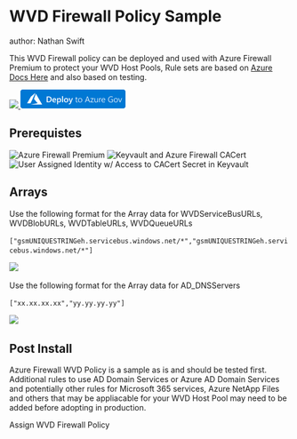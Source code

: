 # WVD Firewall Policy Sample
author: Nathan Swift

This WVD Firewall policy can be deployed and used with Azure Firewall Premium to protect your WVD Host Pools, Rule sets are based on [Azure Docs Here](https://docs.microsoft.com/en-us/azure/firewall/protect-windows-virtual-desktop) and also based on testing.

<a href="https://portal.azure.com/#create/Microsoft.Template/uri/https%3A%2F%2Fraw.githubusercontent.com%2FAzure%2FAzure-Network-Security%2Fmaster%2FAzure%20Firewall%2FTemplate%20-%20Premium%20Firewall%20Policy%20for%20WVD%20hostpools%20protect%20with%20AzFW%2Fazuredeploy.json" target="_blank">
    <img src="https://aka.ms/deploytoazurebutton"/>
</a>
<a href="https://portal.azure.us/#create/Microsoft.Template/uri/https%3A%2F%2Fraw.githubusercontent.com%2FAzure%2FAzure-Network-Security%2Fmaster%2FAzure%20Firewall%2FTemplate%20-%20Premium%20Firewall%20Policy%20for%20WVD%20hostpools%20protect%20with%20AzFW%2Fazuredeploy.json" target="_blank">
<img src="https://raw.githubusercontent.com/Azure/azure-quickstart-templates/master/1-CONTRIBUTION-GUIDE/images/deploytoazuregov.png"/>
</a>

## Prerequistes

![Azure Firewall Premium](https://docs.microsoft.com/en-us/azure/firewall/premium-portal)
![Keyvault and Azure Firewall CACert](https://docs.microsoft.com/en-us/azure/firewall/premium-certificates) 
![User Assigned Identity w/ Access to CACert Secret in Keyvault](https://docs.microsoft.com/en-us/azure/active-directory/managed-identities-azure-resources/how-to-manage-ua-identity-portal#create-a-user-assigned-managed-identity)

## Arrays

Use the following format for the Array data for WVDServiceBusURLs, WVDBlobURLs, WVDTableURLs, WVDQueueURLs

```["gsmUNIQUESTRINGeh.servicebus.windows.net/*","gsmUNIQUESTRINGeh.servicebus.windows.net/*"]```

<img src="https://github.com/Azure/Azure-Network-Security/blob/main/Azure%20Firewall/Template%20-%20Premium%20Firewall%20Policy%20for%20WVD%20hostpools%20protect%20with%20AzFW/images/urls.png"/>

Use the following format for the Array data for AD_DNSServers

```["xx.xx.xx.xx","yy.yy.yy.yy"]```

<img src="https://github.com/Azure/Azure-Network-Security/blob/main/Azure%20Firewall/Template%20-%20Premium%20Firewall%20Policy%20for%20WVD%20hostpools%20protect%20with%20AzFW/images/addnspic.png"/>

## Post Install

Azure Firewall WVD Policy is a sample as is and should be tested first. Additional rules to use AD Domain Services or Azure AD Domain Services and potentially other rules for Microsoft 365 services, Azure NetApp Files and others that may be appliacable for your WVD Host Pool may need to be added before adopting in production.

Assign WVD Firewall Policy